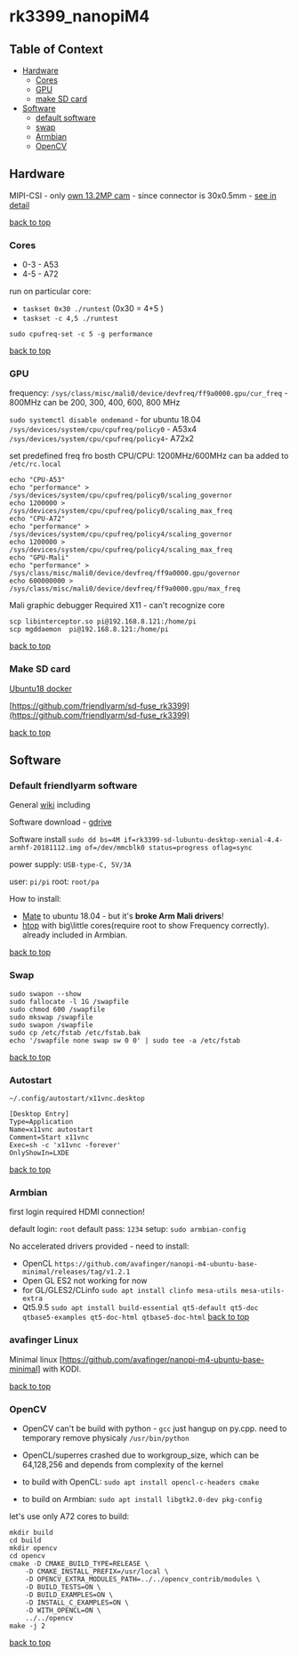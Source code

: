 rk3399_nanopiM4
========================
## Table of Context <a name="toc"></a>
- [Hardware](#hard)
	- [Cores](#cores)
	- [GPU](#gpu)
	- [make SD card](#makeSDcard)
- [Software](#soft)
 	- [default software](#defaultSoft)
	- [swap](#swap)
	- [Armbian](#armbian)
	- [OpenCV](#opencv)

## Hardware <a name="hard"></a>

MIPI-CSI - only [own 13.2MP cam](https://www.friendlyarm.com/index.php?route=product/product&path=78&product_id=228) - since connector is 30x0.5mm - [see in detail](http://wiki.friendlyarm.com/wiki/index.php/NanoPi_M4#Layout)

[back to top](#toc)

### Cores <a name="cores"></a>
 
- 0-3 - A53
- 4-5 - A72

run on particular core:

- `taskset 0x30 ./runtest` (0x30 = 4+5 )
- `taskset -c 4,5 ./runtest`

`sudo cpufreq-set -c 5 -g performance`

[back to top](#toc)

### GPU<a name="gpu"></a>
 
frequency: `/sys/class/misc/mali0/device/devfreq/ff9a0000.gpu/cur_freq` - 800MHz
can be 200, 300, 400, 600, 800 MHz


`sudo systemctl disable ondemand` - for ubuntu 18.04
`/sys/devices/system/cpu/cpufreq/policy0` - A53x4
`/sys/devices/system/cpu/cpufreq/policy4`- A72x2

set predefined freq fro bosth CPU/CPU: 1200MHz/600MHz
can ba added to `/etc/rc.local`

```
echo "CPU-A53"
echo "performance" > /sys/devices/system/cpu/cpufreq/policy0/scaling_governor
echo 1200000 > /sys/devices/system/cpu/cpufreq/policy0/scaling_max_freq
echo "CPU-A72"
echo "performance" > /sys/devices/system/cpu/cpufreq/policy4/scaling_governor
echo 1200000 > /sys/devices/system/cpu/cpufreq/policy4/scaling_max_freq
echo "GPU-Mali"
echo "performance" > /sys/class/misc/mali0/device/devfreq/ff9a0000.gpu/governor
echo 600000000 > /sys/class/misc/mali0/device/devfreq/ff9a0000.gpu/max_freq
```


Mali graphic debugger
Required X11 - can't recognize core

```
scp libinterceptor.so pi@192.168.8.121:/home/pi
scp mgddaemon  pi@192.168.8.121:/home/pi
```

[back to top](#toc)

### Make SD card <a name="makeSDcard"></a>

[Ubuntu18 docker](https://github.com/friendlyarm/friendlyelec-ubuntu18-docker)

[https://github.com/friendlyarm/sd-fuse_rk3399](https://github.com/friendlyarm/sd-fuse_rk3399)

[back to top](#toc)

## Software <a name="soft"></a>

### Default friendlyarm software <a name="defaultSoft"> </a>

General [wiki](http://wiki.friendlyarm.com/wiki/index.php/NanoPi_M4) including

Software download - [gdrive](https://drive.google.com/drive/folders/1gaLKSlIHvqhJ5cASTFGSjJ9XvtgosZFQ)

Software install
`sudo dd bs=4M if=rk3399-sd-lubuntu-desktop-xenial-4.4-armhf-20181112.img of=/dev/mmcblk0 status=progress oflag=sync`


power supply: `USB-type-C, 5V/3A`

user: `pi/pi`
root: `root/pa`

How to install:

- [Mate](https://www.friendlyarm.com/Forum/viewtopic.php?f=62&t=2036) to ubuntu 18.04 - but it's **broke Arm Mali drivers**!
- [htop](https://github.com/avafinger/htop-2.1.1_enhanced-version/raw/master/htop/htop_2.1.1-3_arm64.deb) with big\little cores(require root to show Frequency correctly). already included in Armbian.

[back to top](#toc)

### Swap
```
sudo swapon --show
sudo fallocate -l 1G /swapfile
sudo chmod 600 /swapfile
sudo mkswap /swapfile
sudo swapon /swapfile
sudo cp /etc/fstab /etc/fstab.bak
echo '/swapfile none swap sw 0 0' | sudo tee -a /etc/fstab

```
[back to top](#toc)

### Autostart

`~/.config/autostart/x11vnc.desktop`

```
[Desktop Entry]
Type=Application
Name=x11vnc autostart
Comment=Start x11vnc
Exec=sh -c 'x11vnc -forever'
OnlyShowIn=LXDE
```

[back to top](#toc)


### Armbian <a name="armbian"></a>

first login required HDMI connection!

default login: `root`
default pass: `1234`
setup: `sudo armbian-config`

No accelerated drivers provided - need to install:

 - OpenCL `https://github.com/avafinger/nanopi-m4-ubuntu-base-minimal/releases/tag/v1.2.1`
 - Open GL ES2 not working for now
 - for GL/GLES2/CLinfo `sudo apt install clinfo mesa-utils mesa-utils-extra` 
 - Qt5.9.5 `sudo apt install build-essential qt5-default qt5-doc qtbase5-examples qt5-doc-html qtbase5-doc-html` 
[back to top](#toc)

### avafinger Linux

Minimal linux [https://github.com/avafinger/nanopi-m4-ubuntu-base-minimal] with KODI.

[back to top](#toc)


### OpenCV <a name ="opencv"></a>

- OpenCV can't be build with python - `gcc` just hangup on py.cpp. need to temporary remove physicaly `/usr/bin/python`
- OpenCL/superres crashed due to workgroup_size, which can be 64,128,256 and depends from complexity of the kernel

 - to build with OpenCL: `sudo apt install opencl-c-headers cmake`
 - to build on Armbian: `sudo apt install libgtk2.0-dev pkg-config`

let's use only A72 cores to build:

```
mkdir build
cd build
mkdir opencv
cd opencv
cmake -D CMAKE_BUILD_TYPE=RELEASE \
	-D CMAKE_INSTALL_PREFIX=/usr/local \
	-D OPENCV_EXTRA_MODULES_PATH=../../opencv_contrib/modules \
	-D BUILD_TESTS=ON \
	-D BUILD_EXAMPLES=ON \
	-D INSTALL_C_EXAMPLES=ON \
	-D WITH_OPENCL=ON \
	../../opencv
make -j 2
```


[back to top](#toc)
